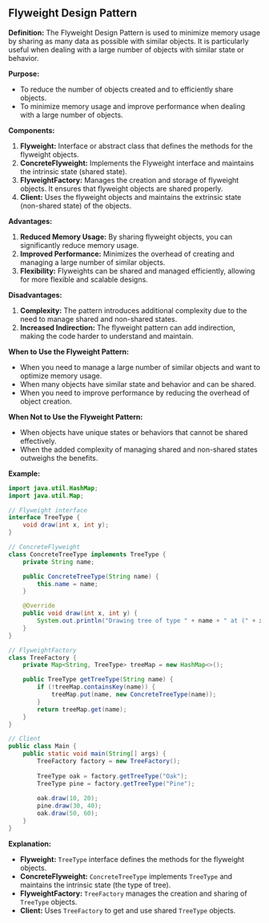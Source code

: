 ## Flyweight Design Pattern

**Definition:** The Flyweight Design Pattern is used to minimize memory usage by sharing as many data as possible with similar objects. It is particularly useful when dealing with a large number of objects with similar state or behavior.

**Purpose:**
- To reduce the number of objects created and to efficiently share objects.
- To minimize memory usage and improve performance when dealing with a large number of objects.

**Components:**
1. **Flyweight:** Interface or abstract class that defines the methods for the flyweight objects.
2. **ConcreteFlyweight:** Implements the Flyweight interface and maintains the intrinsic state (shared state).
3. **FlyweightFactory:** Manages the creation and storage of flyweight objects. It ensures that flyweight objects are shared properly.
4. **Client:** Uses the flyweight objects and maintains the extrinsic state (non-shared state) of the objects.

**Advantages:**
1. **Reduced Memory Usage:** By sharing flyweight objects, you can significantly reduce memory usage.
2. **Improved Performance:** Minimizes the overhead of creating and managing a large number of similar objects.
3. **Flexibility:** Flyweights can be shared and managed efficiently, allowing for more flexible and scalable designs.

**Disadvantages:**
1. **Complexity:** The pattern introduces additional complexity due to the need to manage shared and non-shared states.
2. **Increased Indirection:** The flyweight pattern can add indirection, making the code harder to understand and maintain.

**When to Use the Flyweight Pattern:**
- When you need to manage a large number of similar objects and want to optimize memory usage.
- When many objects have similar state and behavior and can be shared.
- When you need to improve performance by reducing the overhead of object creation.

**When Not to Use the Flyweight Pattern:**
- When objects have unique states or behaviors that cannot be shared effectively.
- When the added complexity of managing shared and non-shared states outweighs the benefits.

**Example:**

```java
import java.util.HashMap;
import java.util.Map;

// Flyweight interface
interface TreeType {
    void draw(int x, int y);
}

// ConcreteFlyweight
class ConcreteTreeType implements TreeType {
    private String name;

    public ConcreteTreeType(String name) {
        this.name = name;
    }

    @Override
    public void draw(int x, int y) {
        System.out.println("Drawing tree of type " + name + " at (" + x + ", " + y + ")");
    }
}

// FlyweightFactory
class TreeFactory {
    private Map<String, TreeType> treeMap = new HashMap<>();

    public TreeType getTreeType(String name) {
        if (!treeMap.containsKey(name)) {
            treeMap.put(name, new ConcreteTreeType(name));
        }
        return treeMap.get(name);
    }
}

// Client
public class Main {
    public static void main(String[] args) {
        TreeFactory factory = new TreeFactory();
        
        TreeType oak = factory.getTreeType("Oak");
        TreeType pine = factory.getTreeType("Pine");
        
        oak.draw(10, 20);
        pine.draw(30, 40);
        oak.draw(50, 60);
    }
}
```
**Explanation:**

- **Flyweight:** `TreeType` interface defines the methods for the flyweight objects.
- **ConcreteFlyweight:** `ConcreteTreeType` implements `TreeType` and maintains the intrinsic state (the type of tree).
- **FlyweightFactory:** `TreeFactory` manages the creation and sharing of `TreeType` objects.
- **Client:** Uses `TreeFactory` to get and use shared `TreeType` objects.